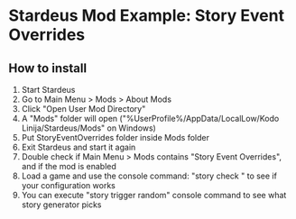 # Stardeus Mod Example: Story Event Overrides

## How to install

1. Start Stardeus
2. Go to Main Menu > Mods > About Mods
3. Click "Open User Mod Directory"
4. A "Mods" folder will open ("%UserProfile%/AppData/LocalLow/Kodo Linija/Stardeus/Mods" on Windows)
5. Put StoryEventOverrides folder inside Mods folder
5. Exit Stardeus and start it again
6. Double check if Main Menu > Mods contains "Story Event Overrides", and if the mod is enabled
7. Load a game and use the console command: "story check <eventId>" to see if your configuration works
8. You can execute "story trigger random" console command to see what story generator picks
